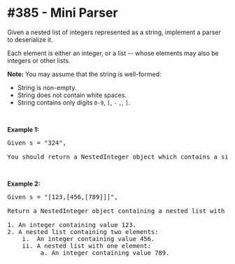 # \#385 - Mini Parser
<p>Given a nested list of integers represented as a string, implement a parser to deserialize it.</p>

<p>Each element is either an integer, or a list -- whose elements may also be integers or other lists.</p>

<p><b>Note:</b> You may assume that the string is well-formed:</p>

<ul>
	<li>String is non-empty.</li>
	<li>String does not contain white spaces.</li>
	<li>String contains only digits <code>0-9</code>, <code>[</code>, <code>-</code> <code>,</code>, <code>]</code>.</li>
</ul>

<p>&nbsp;</p>

<p><b>Example 1:</b></p>

<pre>
Given s = &quot;324&quot;,

You should return a NestedInteger object which contains a single integer 324.
</pre>

<p>&nbsp;</p>

<p><b>Example 2:</b></p>

<pre>
Given s = &quot;[123,[456,[789]]]&quot;,

Return a NestedInteger object containing a nested list with 2 elements:

1. An integer containing value 123.
2. A nested list containing two elements:
    i.  An integer containing value 456.
    ii. A nested list with one element:
         a. An integer containing value 789.
</pre>

<p>&nbsp;</p>
